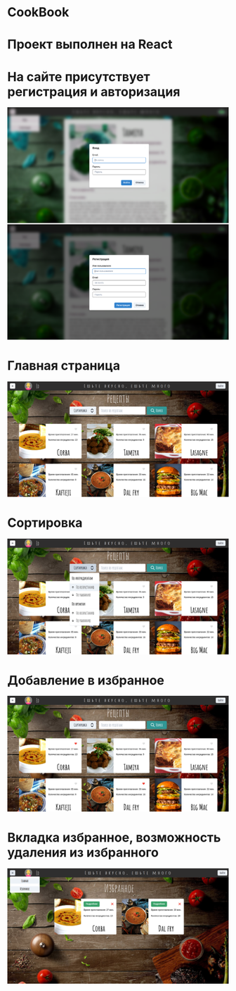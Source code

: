 <h1> CookBook</h1>
<h1>Проект выполнен на React</h1>

<h1>На сайте присутствует регистрация и авторизация</h1>

![Авторизация](https://github.com/EdKhismatov/cookbook/blob/main/авторизация.png)
![Регистрация](https://github.com/EdKhismatov/cookbook/blob/main/регистрация.png)


<h1>Главная страница</h1>

![Главная](https://github.com/EdKhismatov/cookbook/blob/main/главная.png)


<h1>Сортировка</h1>

![Сортировка](https://github.com/EdKhismatov/cookbook/blob/main/сортировка.png)


<h1>Добавление в избранное</h1>

![избранное](https://github.com/EdKhismatov/cookbook/blob/main/избранное.png)


<h1>Вкладка избранное, возможность удаления из избранного</h1>

![избранное](https://github.com/EdKhismatov/cookbook/blob/main/избранное2.png)
